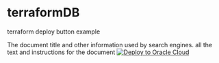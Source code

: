 # terraformDB
terraform deploy button example
<html>
    <head>
        The document title and other information used by search engines.
    </head>
    <body>
        all the text and instructions for the document
                     <a 
            href="https://cloud.oracle.com/resourcemanager/stacks/create
            &zipUrl=https://github.com/RawanAk/terraformDB/releases/download/v1.2.1/converged-db-mkplc-freetier.zip" 
            target="_blank">
              <img 
            src="https://oci-resourcemanager-plugin.plugins.oci.oraclecloud.com/latest/deploy-to-oracle-cloud.svg" 
            alt="Deploy to Oracle Cloud"/>
            </a>    
        </body>

</html> 
